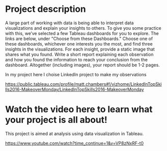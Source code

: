 

# Project description

A large part of working with data is being able to interpret data visualizations and explain your insights to others. To give you some practice with this, we’ve selected a few Tableau dashboards for you to explore. The links are below, under "Choose from these Dashboards." Choose one of these dashboards, whichever one interests you the most, and find three insights in the visualizations. For each insight, provide a static image that shares what you found. Write a short report explaining each observation and how you found the information to reach your conclusion from the dashboard. Altogether (including images), your report should be 1-2 pages.



In my project here I choise LinkedIn project to make my observations 

https://public.tableau.com/profile/matt.chambers#!/vizhome/LinkedInTopSkills2016-MakeoverMonday/LinkedInTopSkills2016-MakeoverMonday


#  Watch the video here to learn what your project is all about!

This project is aimed at analysis using data visualization in Tableau.

https://www.youtube.com/watch?time_continue=1&v=VP8zNxRF-t0
